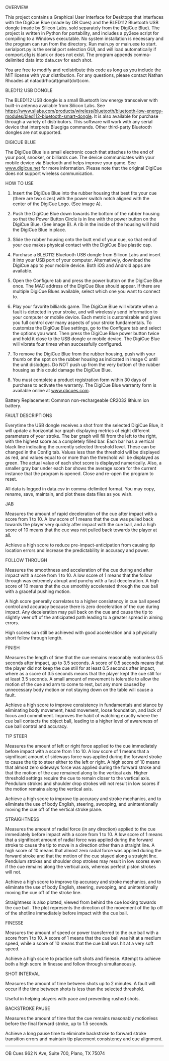 OVERVIEW

This project contains a Graphical User Interface for Desktops that interfaces with the DigiCue Blue (made by OB Cues) and the BLED112 Bluetooth USB dongle (made by Silicon Labs, sold separately from the DigiCue Blue). The project is written in Python for portability, and includes a py2exe script for compiling to a Windows executable. No system installation is necessary and the program can run from the directory. Run main.py or main.exe to start. serialport.py is the serial port selection GUI, and will load automatically if comport.cfg is blank or does not exist. The program appends comma-delimited data into data.csv for each shot.

You are free to modify and redistribute this code as long as you include the MIT license with your distribution.
For any questions, please contact Nathan Rhoades at nataddrho(at)gmail(dot)com.

BLED112 USB DONGLE

The BLED112 USB dongle is a small Bluetooth low energy transceiver with built-in antenna available from Silicon Labs. See https://www.silabs.com/products/wireless/bluetooth/bluetooth-low-energy-modules/bled112-bluetooth-smart-dongle. It is also available for purchase through a variety of distributors. This software will work with any serial device that interprets Bluegiga commands. Other third-party Bluetooth dongles are not supported.

DIGICUE BLUE

The DigiCue Blue is a small electronic coach that attaches to the end of your pool, snooker, or billiards cue. The device communicates with your mobile device via Bluetooth and helps improve your game. See www.digicue.net for more information. Please note that the original DigiCue does not support wireless communication.

HOW TO USE
1. Insert the DigiCue Blue into the rubber housing that best fits your cue (there are two sizes) with the power switch notch aligned with the center of the DigiCue Logo. (See image A).

2. Push the DigiCue Blue down towards the bottom of the rubber housing so that the Power Button Circle is in line with the power button on the DigiCue Blue. (See image B). A rib in the inside of the housing will hold the DigiCue Blue in place.

3. Slide the rubber housing onto the butt end of your cue, so that end of your cue makes physical contact with the DigiCue Blue plastic cap.

4. Purchase a BLED112 Bluetooth USB dongle from Silicon Labs and insert it into your USB port of your computer. Alternatively, download the DigiCue app to your mobile device. Both iOS and Android apps are available.

5. Open the Configure tab and press the power button on the DigiCue Blue once. The MAC address of the DigiCue Blue should appear. If there are multiple DigiCue Blues available, select which one you want to connect to.

6. Play your favorite billiards game. The DigiCue Blue will vibrate when a fault is detected in your stroke, and will wirelessly send information to your computer or mobile device. Each metric is customizable and gives you full control over many aspects of your stroke fundamentals. To customize the DigiCue Blue settings, go to the Configure tab and select the options you want. Then press the DigiCue Blue power button twice and hold it close to the USB dongle or mobile device. The DigiCue Blue will vibrate four times when successfully configured.

7. To remove the DigiCue Blue from the rubber housing, push with your thumb on the spot on the rubber housing as indicated in image C until the unit dislodges. Do NOT push up from the very bottom of the rubber housing as this could damage the DigiCue Blue.

8. You must complete a product registration form within 30 days of purchase to activate the warranty. The DigiCue Blue warranty form is available online at www.obcues.com.

Battery Replacement: Common non-rechargeable CR2032 lithium ion battery.



FAULT DESCRIPTIONS

Everytime the USB dongle receives a shot from the selected DigiCue Blue, it will update a horizontal bar graph displaying metrics of eight different parameters of your stroke. The bar graph will fill from the left to the right, with the highest score as a completely filled bar. Each bar has a vertical black line indicating the currently selected threshold level. These can be changed in the Config tab. Values less than the threshold will be displayed as red, and values equal to or more than the threshold will be displayed as green. The actual value of each shot score is displayed numerically. Also, a smaller gray bar under each bar shows the average score for the current instance that the program is opened. Close and re-open the program to reset.

All data is logged in data.csv in comma-delimited format. You may copy, rename, save, maintain, and plot these data files as you wish. 


JAB

Measures the amount of rapid deceleration of the cue after impact with a score from 1 to 10. A low score of 1 means that the cue was pulled back towards the player very quickly after impact with the cue ball, and a high score of 10 means that the cue was not pulled back towards the player at all.

Achieve a high score to reduce pre-impact-anticipation from causing tip location errors and increase the predictability in accuracy and power. 


FOLLOW THROUGH

Measures the smoothness and acceleration of the cue during and after impact with a score from 1 to 10. A low score of 1 means that the follow through was extremely abrupt and punchy with a fast deceleration. A high score of 10 means that the cue smoothly accelerated through the cue ball with a graceful pushing motion.

A high score generally correlates to a higher consistency in cue ball speed control and accuracy because there is zero deceleration of the cue during impact. Any deceleration may pull back on the cue and cause the tip to slightly veer off of the anticipated path leading to a greater spread in aiming errors.

High scores can still be achieved with good acceleration and a physically short follow through length.


FINISH

Measures the length of time that the cue remains reasonably motionless 0.5 seconds after impact, up to 3.5 seconds. A score of 0.5 seconds means that the player did not keep the cue still for at least 0.5 seconds after impact, where as a score of 3.5 seconds means that the player kept the cue still for at least 3.5 seconds. A small amount of movement is tolerable to allow the motion of the cue and arm to come to rest, but any more caused by unnecessary body motion or not staying down on the table will cause a fault.

Achieve a high score to improve consistency in fundamentals and stance by eliminating body movement, head movement, loose foundation, and lack of focus and commitment. Improves the habit of watching exactly where the cue ball contacts the object ball, leading to a higher level of awareness of cue ball control and accuracy.


TIP STEER

Measures the amount of left or right force applied to the cue immediately before impact with a score from 1 to 10. A low score of 1 means that a significant amount of sideways force was applied during the forward stroke to cause the tip to steer either to the left or right. A high score of 10 means that almost zero sideways force was applied during the forward stroke and that the motion of the cue remained along to the vertical axis. Higher threshold settings require the cue to remain closer to the vertical axis. Pendulum strokes and shoulder drop strokes will not result in low scores if the motion remains along the vertical axis.

Achieve a high score to improve tip accuracy and stroke mechanics, and to eliminate the use of body English, steering, swooping, and unintentionally moving the cue off of the vertical stroke plane.


STRAIGHTNESS

Measures the amount of radial force (in any direction) applied to the cue immediately before impact with a score from 1 to 10. A low score of 1 means that a significant amount of radial force was applied during the forward stroke to cause the tip to move in a direction other than a straight line. A high score of 10 means that almost zero radial force was applied during the forward stroke and that the motion of the cue stayed along a straight line. Pendulum strokes and shoulder drop strokes may result in low scores even if the cue remains along the vertical axis, whereas perfect piston strokes will not.

Achieve a high score to improve tip accuracy and stroke mechanics, and to eliminate the use of body English, steering, swooping, and unintentionally moving the cue off of the stroke line.

Straightness is also plotted, viewed from behind the cue looking towards the cue ball. The plot represents the direction of the movement of the tip off of the shotline immediately before impact with the cue ball.


FINESSE

Measures the amount of speed or power transferred to the cue ball with a score from 1 to 10. A score of 1 means that the cue ball was hit at a medium speed, while a score of 10 means that the cue ball was hit at a very soft speed.

Achieve a high score to practice soft shots and finesse. Attempt to achieve both a high score in finesse and follow through simultaneously.


SHOT INTERVAL

Measures the amount of time between shots up to 2 minutes. A fault will occur if the time between shots is less than the selected threshold.

Useful in helping players with pace and preventing rushed shots.


BACKSTROKE PAUSE

Measures the amount of time that the cue remains reasonably motionless before the final forward stroke, up to 1.5 seconds.

Achieve a long pause time to eliminate backstroke to forward stroke transition errors and maintain tip placement consistency and cue alignment.

---
OB Cues 962 N Ave, Suite 700, Plano, TX 75074
